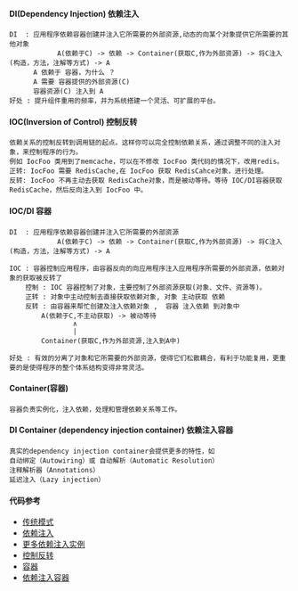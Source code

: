 #### DI(Dependency Injection) 依赖注入
    DI  : 应用程序依赖容器创建并注入它所需要的外部资源,动态的向某个对象提供它所需要的其他对象
                A(依赖于C) -> 依赖 -> Container(获取C,作为外部资源) -> 将C注入(构造，方法，注解等方式) -> A 
          A 依赖于 容器，为什么 ？
          A 需要 容器提供的外部资源(C)
          容器资源(C) 注入到 A
    好处 : 提升组件重用的频率，并为系统搭建一个灵活、可扩展的平台。          

#### IOC(Inversion of Control) 控制反转
    依赖关系的控制反转到调用链的起点。这样你可以完全控制依赖关系，通过调整不同的注入对象，来控制程序的行为。
    例如 IocFoo 类用到了memcache，可以在不修改 IocFoo 类代码的情况下，改用redis。
    正转: IocFoo 需要 RedisCache,在 IocFoo 获取 RedisCahce对象，进行处理。
    反转: IocFoo 不再主动去获取 RedisCache对象，而是被动等待。等待 IOC/DI容器获取 RedisCache，然后反向注入到 IocFoo 中。
    
#### IOC/DI 容器
    DI  : 应用程序依赖容器创建并注入它所需要的外部资源
                A(依赖于C) -> 依赖 -> Container(获取C,作为外部资源) -> 将C注入(构造，方法，注解等方式) -> A 
            
    IOC : 容器控制应用程序，由容器反向的向应用程序注入应用程序所需要的外部资源，依赖对象的获取被反转了
        控制 : IOC 容器控制了对象，主要控制了外部资源获取(对象、文件、资源等)。
        正转 : 对象中主动控制去直接获取依赖对象, 对象 主动获取 依赖 
        反转 : 由容器来帮忙创建及注入依赖对象 ,  容器 注入依赖 到对象中
            A(依赖于C,不主动获取) -> 被动等待 
                    ∧ 
                    |    
            Container(获取C,作为外部资源,注入到A中)
            
    好处 : 有效的分离了对象和它所需要的外部资源，使得它们松散耦合，有利于功能复用，更重要的是使得程序的整个体系结构变得非常灵活。        
            
#### Container(容器)
    容器负责实例化，注入依赖，处理和管理依赖关系等工作。
    
#### DI Container (dependency injection container) 依赖注入容器
    真实的dependency injection container会提供更多的特性，如
    自动绑定（Autowiring）或 自动解析（Automatic Resolution）
    注释解析器（Annotations）
    延迟注入（Lazy injection）
    
#### 代码参考
* [传统模式](NormalFoo.php)    
* [依赖注入](DiFoo.php)    
* [更多依赖注入实例](DiFooDemo.php)    
* [控制反转](IocFoo.php)    
* [容器](Container.php)    
* [依赖注入容器](DiContainer.php)    